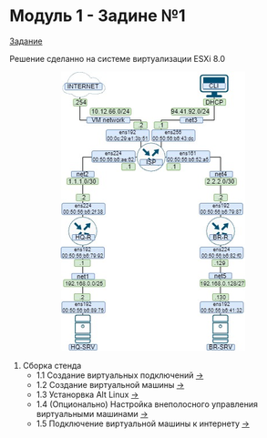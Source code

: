 # Модуль 1 - Задине №1

[Задание](../../задание/Модуль%201%20-%20Задание%20№1.md)

Решение сделанно на системе виртуализации ESXi 8.0
<p align="center">
  <img src="./%D0%A2%D0%BE%D0%BF%D0%BE%D0%BB%D0%BE%D0%B3%D0%B8%D1%8F.jpg">
</p>

1. Сборка стенда
   - 1.1 Создание виртуальных подключений [->](./createVirtualConnect/README.md)
   - 1.2 Создание виртуальной машины [->](./createVirtualMashin/README.md)
   - 1.3 Устанорвка Alt Linux [->](./installAltLinux/README.md)
   - 1.4 (Опционально) Настройка внеполосного управления виртуальными машинами [->](./connectToConsole/README.md)
   - 1.5 Подключение виртуальной машины к интернету [->](./connectVirtualMashinToInternet/README.md)